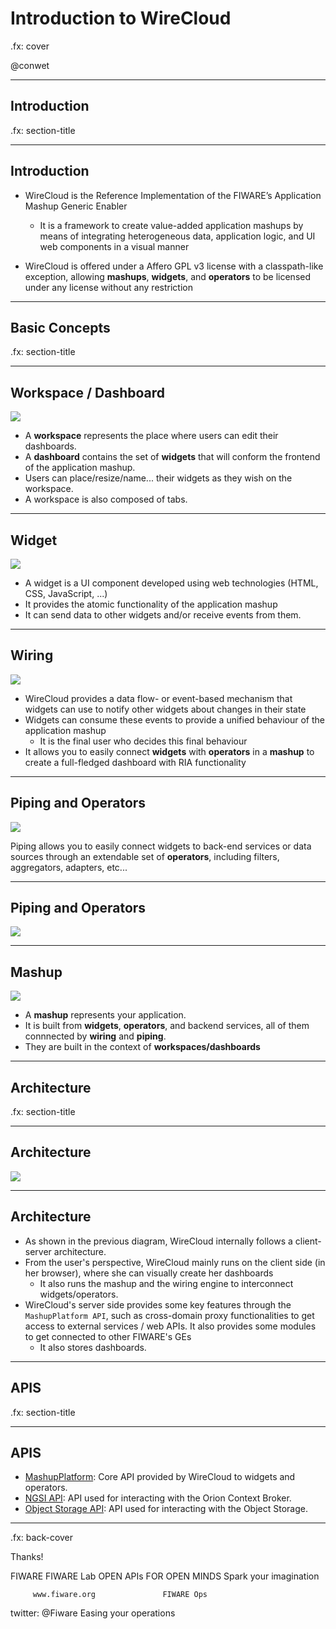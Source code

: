 # Introduction to WireCloud

.fx: cover

@conwet

---

## Introduction

.fx: section-title

---
<!-- SLIDE 3 -->
## Introduction

- WireCloud is the Reference Implementation of the FIWARE’s Application Mashup
  Generic Enabler
    - It is a framework to create value-added application mashups by means of
      integrating heterogeneous data, application logic, and UI web components
      in a visual manner

- WireCloud is offered under a Affero GPL v3 license with a classpath-like
  exception, allowing **mashups**, **widgets**, and **operators** to be licensed
  under any license without any restriction

---

## Basic Concepts

.fx: section-title

---
<!-- SLIDE 5 -->
## Workspace / Dashboard

<img class="im" src="images/workspace.png"/>

- A **workspace** represents the place where users can edit their dashboards.
- A **dashboard** contains the set of **widgets** that will conform the frontend
  of the application mashup.
- Users can place/resize/name... their widgets as they wish on the workspace.
- A workspace is also composed of tabs.

---
<!-- SLIDE 6 -->
## Widget

<img class="im" src="images/widget.png"/>

- A widget is a UI component developed using web technologies (HTML, CSS,
  JavaScript, ...)
- It provides the atomic functionality of the application mashup
- It can send data to other widgets and/or receive events from them.

---
<!-- SLIDE 7 -->
## Wiring

<img class="im" src="images/wiring.png"/>

- WireCloud provides a data flow- or event-based mechanism that widgets can use
  to notify other widgets about changes in their state
- Widgets can consume these events to provide a unified behaviour of the
  application mashup
    - It is the final user who decides this final behaviour
- It allows you to easily connect **widgets** with **operators** in a **mashup**
  to create a full-fledged dashboard with RIA functionality

---
<!-- SLIDE 8 -->
## Piping and Operators

<img class="piping1" src="images/piping1.png"/>

Piping allows you to easily connect widgets to back-end services or data sources
through an extendable set of **operators**, including filters, aggregators,
adapters, etc...

---
<!-- SLIDE 9 -->
## Piping and Operators

<img class="piping2" src="images/piping2.png"/>

---
<!-- SLIDE 10 -->
## Mashup

<img class="im" src="images/mashup.png"/>

- A **mashup** represents your application.
- It is built from **widgets**, **operators**, and backend services, all of them
  connnected by **wiring** and **piping**.
- They are built in the context of **workspaces/dashboards**

---

## Architecture

.fx: section-title

---
<!-- SLIDE 12 -->
## Architecture

<img id="arch" src="images/architecture.png" />

---
<!-- SLIDE 13 -->
## Architecture

- As shown in the previous diagram, WireCloud internally follows a client-server
  architecture.
- From the user's perspective, WireCloud mainly runs on the client side (in her
  browser), where she can visually create her dashboards
    - It also runs the mashup and the wiring engine to interconnect
      widgets/operators.
- WireCloud's server side provides some key features through the `MashupPlatform
  API`, such as cross-domain proxy functionalities to get access to external
  services / web APIs. It also provides some modules to get connected to other
  FIWARE's GEs
	- It also stores dashboards.

---
## APIS

.fx: section-title

---
<!-- SLIDE 14 -->
## APIS

- [MashupPlatform](http://wirecloud.readthedocs.org/en/stable/widgetapi/widgetapi/):
  Core API provided by WireCloud to widgets and operators.
- [NGSI API](http://wirecloud.readthedocs.org/en/stable/development/ngsi_api/):
  API used for interacting with the Orion Context Broker.
- [Object Storage API](http://wirecloud.readthedocs.org/en/stable/development/object_storage_api/):
  API used for interacting with the Object Storage.

---

.fx: back-cover

Thanks!

FIWARE                                FIWARE Lab
OPEN APIs FOR OPEN MINDS              Spark your imagination

         www.fiware.org               FIWARE Ops
twitter: @Fiware                      Easing your operations

